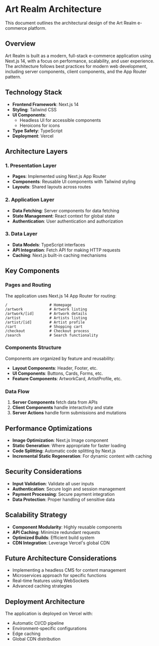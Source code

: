 # Art Realm Architecture

This document outlines the architectural design of the Art Realm e-commerce platform.

## Overview

Art Realm is built as a modern, full-stack e-commerce application using Next.js 14, with a focus on performance, scalability, and user experience. The architecture follows best practices for modern web development, including server components, client components, and the App Router pattern.

## Technology Stack

- **Frontend Framework**: Next.js 14
- **Styling**: Tailwind CSS
- **UI Components**: 
  - Headless UI for accessible components
  - Heroicons for icons
- **Type Safety**: TypeScript
- **Deployment**: Vercel

## Architecture Layers

### 1. Presentation Layer

- **Pages**: Implemented using Next.js App Router
- **Components**: Reusable UI components with Tailwind styling
- **Layouts**: Shared layouts across routes

### 2. Application Layer

- **Data Fetching**: Server components for data fetching
- **State Management**: React context for global state
- **Authentication**: User authentication and authorization

### 3. Data Layer

- **Data Models**: TypeScript interfaces 
- **API Integration**: Fetch API for making HTTP requests
- **Caching**: Next.js built-in caching mechanisms

## Key Components

### Pages and Routing

The application uses Next.js 14 App Router for routing:

```
/                   # Homepage
/artwork            # Artwork listing
/artwork/[id]       # Artwork details
/artist             # Artists listing
/artist/[id]        # Artist profile
/cart               # Shopping cart
/checkout           # Checkout process
/search             # Search functionality
```

### Components Structure

Components are organized by feature and reusability:

- **Layout Components**: Header, Footer, etc.
- **UI Components**: Buttons, Cards, Forms, etc.
- **Feature Components**: ArtworkCard, ArtistProfile, etc.

### Data Flow

1. **Server Components** fetch data from APIs
2. **Client Components** handle interactivity and state
3. **Server Actions** handle form submissions and mutations

## Performance Optimizations

- **Image Optimization**: Next.js Image component
- **Static Generation**: Where appropriate for faster loading
- **Code Splitting**: Automatic code splitting by Next.js
- **Incremental Static Regeneration**: For dynamic content with caching

## Security Considerations

- **Input Validation**: Validate all user inputs
- **Authentication**: Secure login and session management
- **Payment Processing**: Secure payment integration
- **Data Protection**: Proper handling of sensitive data

## Scalability Strategy

- **Component Modularity**: Highly reusable components
- **API Caching**: Minimize redundant requests
- **Optimized Builds**: Efficient build system
- **CDN Integration**: Leverage Vercel's global CDN

## Future Architecture Considerations

- Implementing a headless CMS for content management
- Microservices approach for specific functions
- Real-time features using WebSockets
- Advanced caching strategies

## Deployment Architecture

The application is deployed on Vercel with:

- Automatic CI/CD pipeline
- Environment-specific configurations
- Edge caching
- Global CDN distribution 